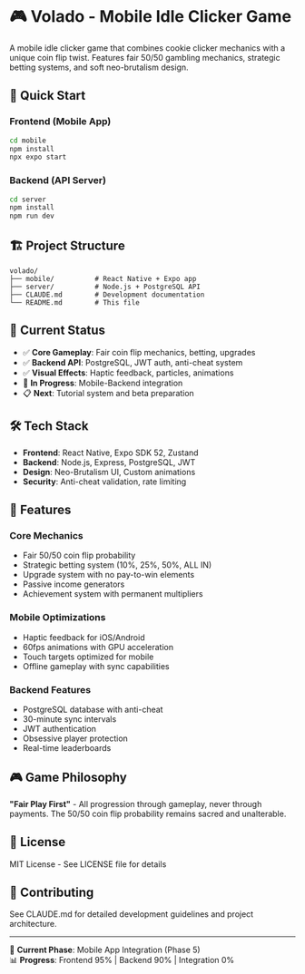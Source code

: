 # 🎮 Volado - Mobile Idle Clicker Game

A mobile idle clicker game that combines cookie clicker mechanics with a unique coin flip twist. Features fair 50/50 gambling mechanics, strategic betting systems, and soft neo-brutalism design.

## 🚀 Quick Start

### Frontend (Mobile App)
```bash
cd mobile
npm install
npx expo start
```

### Backend (API Server)
```bash
cd server
npm install
npm run dev
```

## 🏗️ Project Structure

```
volado/
├── mobile/          # React Native + Expo app
├── server/          # Node.js + PostgreSQL API
├── CLAUDE.md        # Development documentation
└── README.md        # This file
```

## 🎯 Current Status

- ✅ **Core Gameplay**: Fair coin flip mechanics, betting, upgrades
- ✅ **Backend API**: PostgreSQL, JWT auth, anti-cheat system  
- ✅ **Visual Effects**: Haptic feedback, particles, animations
- 🔄 **In Progress**: Mobile-Backend integration
- 📋 **Next**: Tutorial system and beta preparation

## 🛠️ Tech Stack

- **Frontend**: React Native, Expo SDK 52, Zustand
- **Backend**: Node.js, Express, PostgreSQL, JWT
- **Design**: Neo-Brutalism UI, Custom animations
- **Security**: Anti-cheat validation, rate limiting

## 📱 Features

### Core Mechanics
- Fair 50/50 coin flip probability
- Strategic betting system (10%, 25%, 50%, ALL IN)
- Upgrade system with no pay-to-win elements
- Passive income generators
- Achievement system with permanent multipliers

### Mobile Optimizations
- Haptic feedback for iOS/Android
- 60fps animations with GPU acceleration
- Touch targets optimized for mobile
- Offline gameplay with sync capabilities

### Backend Features
- PostgreSQL database with anti-cheat
- 30-minute sync intervals
- JWT authentication
- Obsessive player protection
- Real-time leaderboards

## 🎮 Game Philosophy

**"Fair Play First"** - All progression through gameplay, never through payments. The 50/50 coin flip probability remains sacred and unalterable.

## 📄 License

MIT License - See LICENSE file for details

## 🤝 Contributing

See CLAUDE.md for detailed development guidelines and project architecture.

---

🎯 **Current Phase**: Mobile App Integration (Phase 5)  
📊 **Progress**: Frontend 95% | Backend 90% | Integration 0%